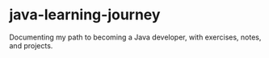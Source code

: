 # java-learning-journey
Documenting my path to becoming a Java developer, with exercises, notes, and projects.
